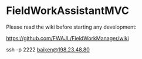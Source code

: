 FieldWorkAssistantMVC
=====================

Please read the wiki before starting any development:

https://github.com/FWAJL/FieldWorkManager/wiki

ssh -p 2222 baiken@198.23.48.80
